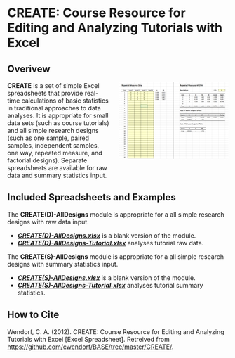 # CREATE: Course Resource for Editing and Analyzing Tutorials with Excel

## Overivew

<img src="CREATE.jpg" alt="CREATE" align="right" style="padding: 0px 0px 20px 20px;">

**CREATE** is a set of simple Excel spreadsheets that provide real-time calculations of basic statistics in traditional approaches to data analyses. It is appropriate for small data sets (such as course tutorials) and all simple research designs (such as one sample, paired samples, independent samples, one way, repeated measure, and factorial designs). Separate spreadsheets are available for raw data and summary statistics input.

## Included Spreadsheets and Examples

The **CREATE(D)-AllDesigns** module is appropriate for a all simple research designs with raw data input.

- [**_CREATE(D)-AllDesigns.xlsx_**](https://github.com/cwendorf/BASE/raw/master/CREATE/CREATE(D)-AllDesigns.xlsx) is a blank version of the module.
- [**_CREATE(D)-AllDesigns-Tutorial.xlsx_**](https://github.com/cwendorf/BASE/raw/master/CREATE/CREATE(D)-AllDesigns-Tutorial.xlsx) analyses tutorial raw data.

The **CREATE(S)-AllDesigns** module is appropriate for a all simple research designs with summary statistics input.

- [**_CREATE(S)-AllDesigns.xlsx_**](https://github.com/cwendorf/BASE/raw/master/CREATE/CREATE(S)-AllDesigns.xlsx) is a blank version of the module.
- [**_CREATE(S)-AllDesigns-Tutorial.xlsx_**](https://github.com/cwendorf/BASE/raw/master/CREATE/CREATE(S)-AllDesigns-Tutorial.xlsx) analyses tutorial summary statistics.

## How to Cite

Wendorf, C. A. (2012). CREATE: Course Resource for Editing and Analyzing Tutorials with Excel [Excel Spreadsheet]. Retreived from https://github.com/cwendorf/BASE/tree/master/CREATE/.
